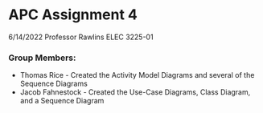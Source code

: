 

# APC Assignment 4
6/14/2022
Professor Rawlins
ELEC 3225-01



### Group Members:
* Thomas Rice - Created the Activity Model Diagrams and several of the Sequence Diagrams
* Jacob Fahnestock - Created the Use-Case Diagrams, Class Diagram, and a Sequence Diagram


